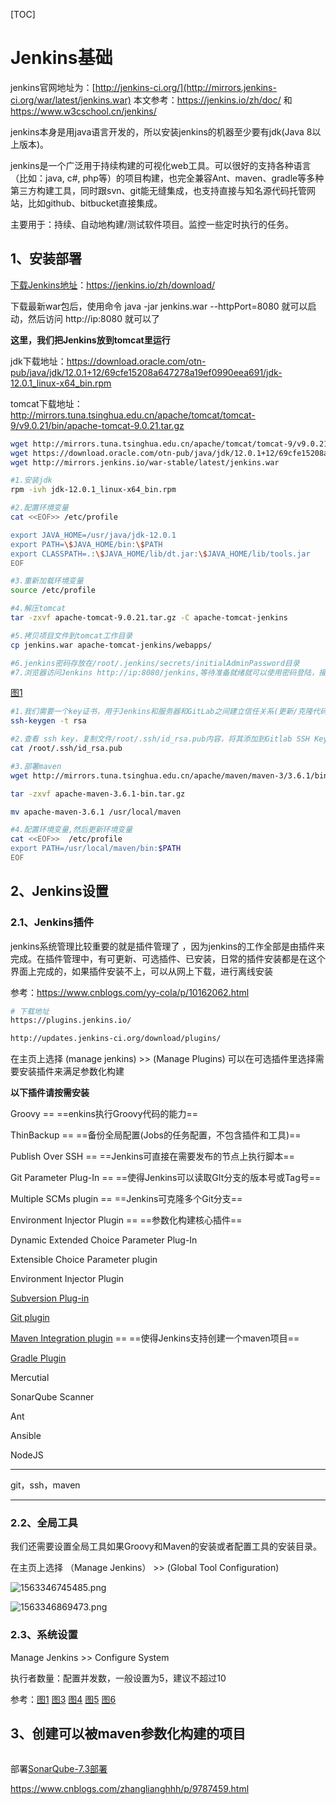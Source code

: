 [TOC]



# Jenkins基础

jenkins官网地址为：[http://jenkins-ci.org/](http://mirrors.jenkins-ci.org/war/latest/jenkins.war)  本文参考：https://jenkins.io/zh/doc/  和  https://www.w3cschool.cn/jenkins/

jenkins本身是用java语言开发的，所以安装jenkins的机器至少要有jdk(Java 8以上版本)。

jenkins是一个广泛用于持续构建的可视化web工具。可以很好的支持各种语言（比如：java, c#, php等）的项目构建，也完全兼容Ant、maven、gradle等多种第三方构建工具，同时跟svn、git能无缝集成，也支持直接与知名源代码托管网站，比如github、bitbucket直接集成。

主要用于：持续、自动地构建/测试软件项目。监控一些定时执行的任务。

## 1、安装部署

[下载Jenkins地址](http://mirrors.jenkins-ci.org/war/latest/)：https://jenkins.io/zh/download/

下载最新war包后，使用命令 java -jar jenkins.war --httpPort=8080 就可以启动，然后访问 http://ip:8080 就可以了

**这里，我们把Jenkins放到tomcat里运行**

jdk下载地址：https://download.oracle.com/otn-pub/java/jdk/12.0.1+12/69cfe15208a647278a19ef0990eea691/jdk-12.0.1_linux-x64_bin.rpm

tomcat下载地址：http://mirrors.tuna.tsinghua.edu.cn/apache/tomcat/tomcat-9/v9.0.21/bin/apache-tomcat-9.0.21.tar.gz

```bash
wget http://mirrors.tuna.tsinghua.edu.cn/apache/tomcat/tomcat-9/v9.0.21/bin/apache-tomcat-9.0.21.tar.gz
wget https://download.oracle.com/otn-pub/java/jdk/12.0.1+12/69cfe15208a647278a19ef0990eea691/jdk-12.0.1_linux-x64_bin.rpm
wget http://mirrors.jenkins.io/war-stable/latest/jenkins.war

#1.安装jdk
rpm -ivh jdk-12.0.1_linux-x64_bin.rpm

#2.配置环境变量
cat <<EOF>> /etc/profile

export JAVA_HOME=/usr/java/jdk-12.0.1
export PATH=\$JAVA_HOME/bin:\$PATH
export CLASSPATH=.:\$JAVA_HOME/lib/dt.jar:\$JAVA_HOME/lib/tools.jar
EOF

#3.重新加载环境变量
source /etc/profile

#4.解压tomcat
tar -zxvf apache-tomcat-9.0.21.tar.gz -C apache-tomcat-jenkins

#5.拷贝项目文件到tomcat工作目录
cp jenkins.war apache-tomcat-jenkins/webapps/

#6.jenkins密码存放在/root/.jenkins/secrets/initialAdminPassword目录
#7.浏览器访问Jenkins http://ip:8080/jenkins,等待准备就绪就可以使用密码登陆，接下来就是自定义Jenkins了，我这里选择（安装推荐的插件），等待安装插件，如果失败可以现在继续执行。
```

[图1](http://images.cnblogs.com/cnblogs_com/fan-gx/1492851/o_git%E5%9B%BE1.png) 

```bash
#1.我们需要一个key证书，用于Jenkins和服务器和GitLab之间建立信任关系(更新/克隆代码)回到Jenkins服务器上执行命令
ssh-keygen -t rsa

#2.查看 ssh key，复制文件/root/.ssh/id_rsa.pub内容，将其添加到Gitlab SSH Keys管理中（如图1）,后续需要用于Jenkins从Gitlab 仓库拉取代码并同步的实际的业务服务器
cat /root/.ssh/id_rsa.pub

#3.部署maven
wget http://mirrors.tuna.tsinghua.edu.cn/apache/maven/maven-3/3.6.1/binaries/apache-maven-3.6.1-bin.tar.gz

tar -zxvf apache-maven-3.6.1-bin.tar.gz

mv apache-maven-3.6.1 /usr/local/maven

#4.配置环境变量,然后更新环境变量
cat <<EOF>>  /etc/profile
export PATH=/usr/local/maven/bin:$PATH
EOF
```

## 2、Jenkins设置

### 2.1、Jenkins插件

jenkins系统管理比较重要的就是插件管理了 ，因为jenkins的工作全部是由插件来完成。在插件管理中，有可更新、可选插件、已安装，日常的插件安装都是在这个界面上完成的，如果插件安装不上，可以从网上下载，进行离线安装

参考：https://www.cnblogs.com/yy-cola/p/10162062.html

```bash
# 下载地址
https://plugins.jenkins.io/

http://updates.jenkins-ci.org/download/plugins/
```

在主页上选择  (manage jenkins)   >>   (Manage Plugins)  可以在可选插件里选择需要安装插件来满足参数化构建

**以下插件请按需安装**

Groovy 	==	 ==enkins执行Groovy代码的能力==	<!-- 我们将用该插件编写实现Groovy代码获取Git仓库的版本和历史备份记录 -->

ThinBackup 	==	==备份全局配置(Jobs的任务配置，不包含插件和工具)==	<!-- 用于备份、恢复Jobs配置-->

Publish Over SSH 	==		==Jenkins可直接在需要发布的节点上执行脚本==	<!--用于Jenkins支持在远程节点行执行-->

Git Parameter Plug-In 	==		==使得Jenkins可以读取GIt分支的版本号或Tag号==	<!--可用于获取Tag版本号-->

Multiple SCMs plugin	==	 	==Jenkins可克隆多个Git分支==	<!--下载配置文件和项目源码(git版本仓库)-->

Environment Injector Plugin		==	==参数化构建核心插件==	<!--使jenkins支持参数化构建-->

Dynamic Extended Choice Parameter Plug-In   

Extensible Choice Parameter plugin

Environment Injector Plugin     <!--用于根据选择来决定打印不同的命令结果-->

[Subversion Plug-in](http://updates.jenkins-ci.org/latest/subversion.hpi)  <!--版本管理 SVN 的插件-->

[Git plugin](http://updates.jenkins-ci.org/latest/git.hpi) <!--版本管理 GIT 的插件-->

[Maven Integration plugin](http://updates.jenkins-ci.org/latest/maven-plugin.hpi) 	==	==使得Jenkins支持创建一个maven项目==	<!--项目构建 Maven 的插件-->

[Gradle Plugin](http://updates.jenkins-ci.org/latest/gradle.hpi) <!--项目构建 Gradle 的插件 -->

Mercutial

SonarQube Scanner

Ant

Ansible

NodeJS

---------------------------

git，ssh，maven

---

### 2.2、全局工具

我们还需要设置全局工具如果Groovy和Maven的安装或者配置工具的安装目录。

在主页上选择 （Manage Jenkins） >>  (Global Tool Configuration) 

![1563346745485.png](https://i.loli.net/2019/07/17/5d2ed1ff7b38a17755.png)

![1563346869473.png](https://i.loli.net/2019/07/17/5d2ed267c90ee51201.png)



### 2.3、系统设置

Manage Jenkins	>>	Configure System 

执行者数量：配置并发数，一般设置为5，建议不超过10

参考：[图1](https://www.cnblogs.com/images/cnblogs_com/fan-gx/1492851/o_1.png)	[图3](https://www.cnblogs.com/images/cnblogs_com/fan-gx/1492851/o_3.png)	[图4](https://www.cnblogs.com/images/cnblogs_com/fan-gx/1492851/o_4.png)	[图5](https://www.cnblogs.com/images/cnblogs_com/fan-gx/1492851/o_5.png)	[图6](https://www.cnblogs.com/images/cnblogs_com/fan-gx/1492851/o_6.png)	







## 3、创建可以被maven参数化构建的项目



```bash

```













部署[SonarQube-7.3部署](https://www.cnblogs.com/zhanglianghhh/p/9787459.html)

https://www.cnblogs.com/zhanglianghhh/p/9787459.html




